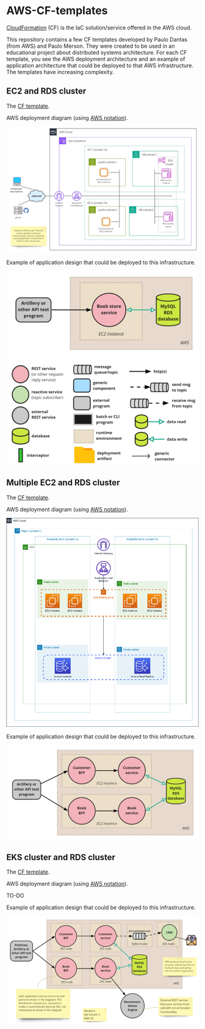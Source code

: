 # AWS-CF-templates

[CloudFormation](https://aws.amazon.com/cloudformation/) (CF) is the IaC solution/service offered in the AWS cloud.

This repository contains a few CF templates developed by Paulo Dantas (from AWS) and Paulo Merson. They were created to 
be used in an educational project about distributed systems architecture.
For each CF template, you see the AWS deployment architecture and an example of application architecture that could be deployed 
to that AWS infrastructure. The templates have increasing complexity. 

## EC2 and RDS cluster

The [CF template](/templates/CF-A1-cmu.yml).

AWS deployment diagram (using [AWS notation](https://aws.amazon.com/architecture/icons/)).

![AWS deployment diagram](/images/a1-deployment-view.jpg)


Example of application design that could be deployed to this infrastructure.

![runtime view diagram](/images/a1-runtime-view.jpg)
![notation key](/images/notation-key-runtime-views.jpg)


## Multiple EC2 and RDS cluster

The [CF template](/templates/CF-A2-cmu.yml).

AWS deployment diagram (using [AWS notation](https://aws.amazon.com/architecture/icons/)).

![AWS deployment diagram](/images/a2-deployment-view.png)


Example of application design that could be deployed to this infrastructure.

![runtime view diagram](/images/a2-runtime-view.jpg)



## EKS cluster and RDS cluster

The [CF template](/templates/CF-A3-cmu.yml).

AWS deployment diagram (using [AWS notation](https://aws.amazon.com/architecture/icons/)).

TO-DO

Example of application design that could be deployed to this infrastructure.

![runtime view diagram](/images/a3-runtime-view.jpg)

